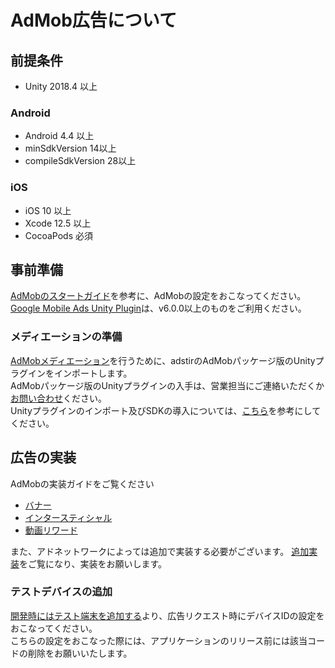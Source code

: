 # AdMob広告について

## 前提条件
* Unity 2018.4 以上

### Android
* Android 4.4 以上
* minSdkVersion 14以上
* compileSdkVersion 28以上

### iOS

* iOS 10 以上
* Xcode 12.5 以上
* CocoaPods 必須


## 事前準備

[AdMobのスタートガイド](https://developers.google.com/admob/unity/start?hl=ja)を参考に、AdMobの設定をおこなってください。  
[Google Mobile Ads Unity Plugin](https://github.com/googleads/googleads-mobile-unity/releases)は、v6.0.0以上のものをご利用ください。

### メディエーションの準備

[AdMobメディエーション](https://developers.google.com/admob/unity/mediate?hl=ja)を行うために、adstirのAdMobパッケージ版のUnityプラグインをインポートします。  
AdMobパッケージ版のUnityプラグインの入手は、営業担当にご連絡いただくか[お問い合わせ](https://ja.ad-stir.com/contact)ください。  
Unityプラグインのインポート及びSDKの導入については、[こちら](../adstir/init.md)を参考にしてください。

## 広告の実装

AdMobの実装ガイドをご覧ください

* [バナー](https://developers.google.com/admob/unity/banner?hl=ja)
* [インタースティシャル](https://developers.google.com/admob/unity/interstitial?hl=ja)
* [動画リワード](https://developers.google.com/admob/unity/rewarded-ads?hl=ja)

また、アドネットワークによっては追加で実装する必要がございます。 [追加実装](network#追加実装)をご覧になり、実装をお願いします。

### テストデバイスの追加
[開発時にはテスト端末を追加する](https://developers.google.com/admob/unity/test-ads?hl=ja#add_your_test_device)より、広告リクエスト時にデバイスIDの設定をおこなってください。  
こちらの設定をおこなった際には、アプリケーションのリリース前には該当コードの削除をお願いいたします。
